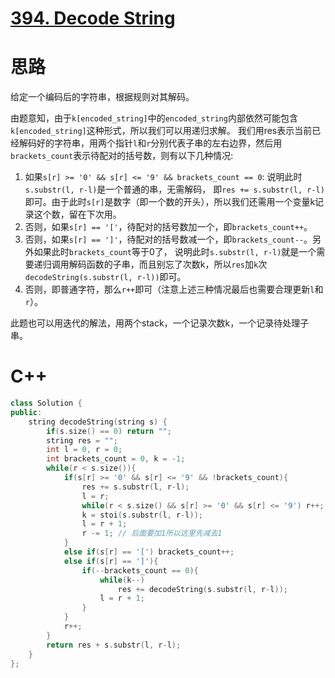 # [394. Decode String](https://leetcode.com/problems/decode-string/)

# 思路

给定一个编码后的字符串，根据规则对其解码。

由题意知，由于`k[encoded_string]`中的`encoded_string`内部依然可能包含`k[encoded_string]`这种形式，所以我们可以用递归求解。
我们用res表示当前已经解码好的字符串，用两个指针`l`和`r`分别代表子串的左右边界，然后用`brackets_count`表示待配对的括号数，则有以下几种情况:
1. 如果`s[r] >= '0' && s[r] <= '9' && brackets_count == 0`: 说明此时`s.substr(l, r-l)`是一个普通的串，无需解码，
即`res += s.substr(l, r-l)`即可。由于此时`s[r]`是数字（即一个数的开头），所以我们还需用一个变量k记录这个数，留在下次用。
2. 否则，如果`s[r] == '['`，待配对的括号数加一个，即`brackets_count++`。
3. 否则，如果`s[r] == ']'`，待配对的括号数减一个，即`brackets_count--`。另外如果此时`brackets_count`等于0了，
说明此时`s.substr(l, r-l)`就是一个需要递归调用解码函数的子串，而且别忘了次数k，所以`res`加`k`次`decodeString(s.substr(l, r-l))`即可。
4. 否则，即普通字符，那么`r++`即可（注意上述三种情况最后也需要合理更新`l`和`r`）。

此题也可以用迭代的解法，用两个stack，一个记录次数k，一个记录待处理子串。

# C++
``` C++
class Solution {
public:
    string decodeString(string s) {
        if(s.size() == 0) return "";
        string res = "";
        int l = 0, r = 0;
        int brackets_count = 0, k = -1;
        while(r < s.size()){
            if(s[r] >= '0' && s[r] <= '9' && !brackets_count){
                res += s.substr(l, r-l);
                l = r;
                while(r < s.size() && s[r] >= '0' && s[r] <= '9') r++;
                k = stoi(s.substr(l, r-l));
                l = r + 1;
                r -= 1; // 后面要加1所以这里先减去1
            }
            else if(s[r] == '[') brackets_count++;
            else if(s[r] == ']'){
                if(--brackets_count == 0){
                    while(k--)
                        res += decodeString(s.substr(l, r-l));
                    l = r + 1;
                }
            }
            r++;
        }
        return res + s.substr(l, r-l);
    }
};
```
